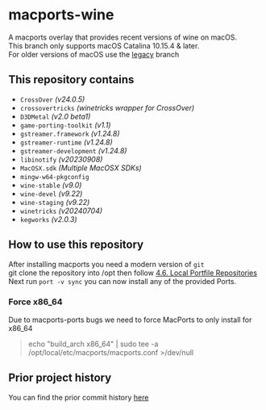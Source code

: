# macports-wine
A macports overlay that provides recent versions of wine on macOS.\
This branch only supports macOS Catalina 10.15.4 & later.\
For older versions of macOS use the [legacy](https://github.com/Gcenx/macports-wine/tree/legacy) branch

## This repository contains
- `CrossOver`               *(v24.0.5)*
- `crossovertricks`         *(winetricks wrapper for CrossOver)*
- `D3DMetal`                *(v2.0 beta1)*
- `game-porting-toolkit`    *(v1.1)*
- `gstreamer.framework`     *(v1.24.8)*
- `gstreamer-runtime`       *(v1.24.8)*
- `gstreamer-development`   *(v1.24.8)*
- `libinotify`              *(v20230908)*
- `MacOSX.sdk`              *(Multiple MacOSX SDKs)*
- `mingw-w64-pkgconfig`
- `wine-stable`             *(v9.0)*
- `wine-devel`              *(v9.22)*
- `wine-staging`            *(v9.22)*
- `winetricks`              *(v20240704)*
- `kegworks`                *(v2.0.3)*

## How to use this repository
After installing macports you need a modern version of `git`\
git clone the repository into /opt then follow [4.6. Local Portfile Repositories](https://guide.macports.org/#development.local-repositories)\
Next run `port -v sync` you can now install any of the provided Ports.

### Force x86_64
Due to macports-ports bugs we need to force MacPorts to only install for x86_64

> echo "build_arch x86_64" | sudo tee -a /opt/local/etc/macports/macports.conf >/dev/null

## Prior project history
You can find the prior commit history [here](https://github.com/Gcenx/macports-wine/tree/master)
